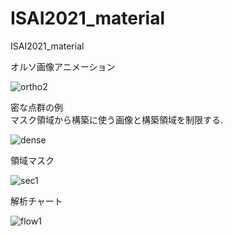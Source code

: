 # ISAI2021_material
ISAI2021_material



オルソ画像アニメーション

![ortho2](https://user-images.githubusercontent.com/74333186/118401974-be624300-b6a2-11eb-9c23-b2fee6692e00.gif)

密な点群の例  
マスク領域から構築に使う画像と構築領域を制限する.

![dense](https://user-images.githubusercontent.com/74333186/119100942-6edd9780-ba53-11eb-95db-4dc1ef14fe5e.jpg)

領域マスク

![sec1](https://user-images.githubusercontent.com/74333186/119099474-e8748600-ba51-11eb-835d-3613aeac9905.jpg)


解析チャート

![flow1](https://user-images.githubusercontent.com/74333186/119086796-fe2d7f80-ba40-11eb-9728-797c80a30660.jpg)





